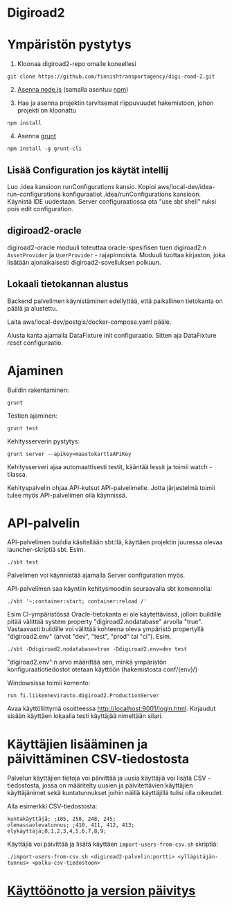 Digiroad2
=========

Ympäristön pystytys
===================

1. Kloonaa digiroad2-repo omalle koneellesi

  ```
  git clone https://github.com/finnishtransportagency/digi-road-2.git
  ```

2. [Asenna node.js](http://howtonode.org/how-to-install-nodejs) (samalla asentuu [npm](https://npmjs.org/))


3. Hae ja asenna projektin tarvitsemat riippuvuudet hakemistoon, johon projekti on kloonattu

  ```
  npm install
  ```

4. Asenna [grunt](http://gruntjs.com/getting-started)

  ```
  npm install -g grunt-cli
  ```

Lisää Configuration jos käytät intellij
----------------

Luo .idea kansioon runConfigurations kansio. Kopioi aws/local-dev/idea-run-configurations konfiguraatiot
.idea/runConfigurations kansioon. Käynistä IDE uudestaan. Server configuraatiossa ota "use sbt shell" ruksi pois edit configuration.

digiroad2-oracle
----------------

digiroad2-oracle moduuli toteuttaa oracle-spesifisen tuen digiroad2:n `AssetProvider` ja `UserProvider` - rajapinnoista.
Moduuli tuottaa kirjaston, joka lisätään ajonaikaisesti digiroad2-sovelluksen polkuun.

Lokaali tietokannan alustus
----------------

Backend palvelimen käynistäminen edellyttää, että paikallinen tietokanta on päälä ja alustettu.

Laita aws/local-dev/postgis/docker-compose.yaml pääle.

Alusta kanta ajamalla DataFixture init configuraatio. Sitten aja DataFixture reset configuraatio.

Ajaminen
========

Buildin rakentaminen:
```
grunt
```

Testien ajaminen:
```
grunt test
```

Kehitysserverin pystytys:
```
grunt server --apikey=maastokarttaAPiKey
```
Kehitysserveri ajaa automaattisesti testit, kääntää lessit ja toimii watch -tilassa.

Kehityspalvelin ohjaa API-kutsut API-palvelimelle. Jotta järjestelmä toimii tulee myös API-palvelimen olla käynnissä.

API-palvelin
============

API-palvelimen buildia käsitellään sbt:llä, käyttäen projektin juuressa olevaa launcher-skriptiä sbt. Esim.

```
./sbt test
```

Palvelimen voi käynnistää ajamalla Server configuration myös.

API-palvelimen saa käyntiin kehitysmoodiin seuraavalla sbt komennolla:
```
./sbt '~;container:start; container:reload /'
```

Esim CI-ympäristössä Oracle-tietokanta ei ole käytettävissä, jolloin buildille pitää välittää system property "digiroad2.nodatabase" arvolla "true".
Vastaavasti buildille voi välittää kohteena oleva ympäristö propertyllä "digiroad2.env" (arvot "dev", "test", "prod" tai "ci"). Esim.

```
./sbt -Ddigiroad2.nodatabase=true -Ddigiroad2.env=dev test
```

"digiroad2.env":n arvo määrittää sen, minkä ympäristön konfiguraatiotiedostot otetaan käyttöön (hakemistosta conf/(env)/)

Windowsissa toimii komento:
```
run fi.liikennevirasto.digiroad2.ProductionServer
```

Avaa käyttöliittymä osoitteessa <http://localhost:9001/login.html>.
Kirjaudut sisään käyttäen lokaalia testi käyttäjää nimeltään silari.

Käyttäjien lisääminen ja päivittäminen CSV-tiedostosta
======================================================

Palvelun käyttäjien tietoja voi päivittää ja uusia käyttäjiä voi lisätä CSV - tiedostosta, jossa on määritelty uusien ja päivitettävien käyttäjien käyttäjänimet sekä kuntatunnukset joihin näillä käyttäjillä tulisi olla oikeudet.

Alla esimerkki CSV-tiedostosta:
```
kuntakäyttäjä; ;105, 258, 248, 245;
olemassaolevatunnus; ;410, 411, 412, 413;
elykäyttäjä;0,1,2,3,4,5,6,7,8,9;
```

Käyttäjiä voi päivittää ja lisätä käyttäen `import-users-from-csv.sh` skriptiä:
```
./import-users-from-csv.sh <digiroad2-palvelin:portti> <ylläpitäjän-tunnus> <polku-csv-tiedostoon>
```

[Käyttöönotto ja version päivitys](Deployment.md)
=================================================
